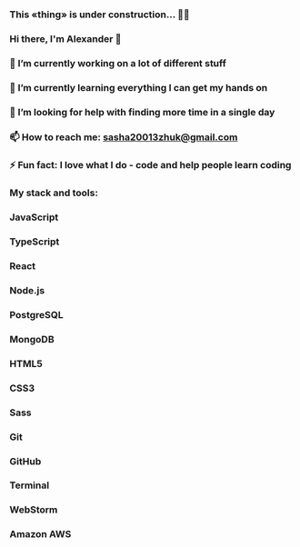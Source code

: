 ### This «thing» is under construction... 👨‍🎨
### Hi there, I'm Alexander 👋

### 🔭 I’m currently working on a lot of different stuff

### 🌱 I’m currently learning everything I can get my hands on

### 🤔 I’m looking for help with finding more time in a single day

### 📫 How to reach me: sasha20013zhuk@gmail.com

### ⚡ Fun fact: I love what I do - code and help people learn coding

### My stack and tools:

### JavaScript

### TypeScript

### React

### Node.js

### PostgreSQL

### MongoDB

### HTML5

### CSS3

### Sass

### Git

### GitHub

### Terminal

### WebStorm

### Amazon AWS

<!--
**Alexandr0207/Alexandr0207** is a ✨ _special_ ✨ repository because its `README.md` (this file) appears on your GitHub profile.

Here are some ideas to get you started:
-->
